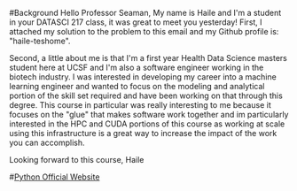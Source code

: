 #Background
Hello Professor Seaman,
My name is Haile and I'm a student in your DATASCI 217 class, it was great to meet you yesterday! First, I attached my solution to the problem to this email and my Github profile is: "haile-teshome". 

Second, a little about me is that I'm a first year Health Data Science masters student here at UCSF and I'm also a software engineer working in the biotech industry. I was interested in developing my career into a machine learning engineer and wanted to focus on the modeling and analytical portion of the skill set required and have been working on that through this degree. This course in particular was really interesting to me because it focuses on the "glue" that makes software work together and im particularly interested in the HPC and CUDA portions of this course as working at scale using this infrastructure is a great way to increase the impact of the work you can accomplish.

Looking forward to this course,
Haile


#[Python Official Website](https://www.python.org)

